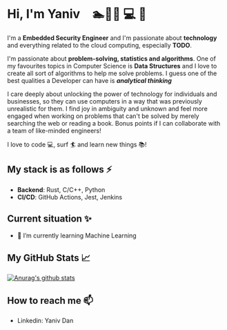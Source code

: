 # Hi, I'm Yaniv <img src="https://raw.githubusercontent.com/MartinHeinz/MartinHeinz/master/wave.gif" width="15px"> 🏊🚴🏃 💻 🦀

I'm a **Embedded Security Engineer** and I'm passionate about **technology** and everything related to the cloud computing, especially **TODO**.

I'm passionate about **problem-solving, statistics and algorithms**. One of my favourites topics in Computer Science is **Data Structures** and I love to create all sort of algorithms to help me solve problems. I guess one of the best qualities a Developer can have is ***analytical thinking*** 

I care deeply about unlocking the power of technology for individuals and businesses, so they can use computers in a way that was previously unrealistic for them. I find joy in ambiguity and unknown and feel more engaged when working on problems that can't be solved by merely searching the web or reading a book. Bonus points if I can collaborate with a team of like-minded engineers!

I love to code :computer:, surf :surfer: and learn new things :books:!

## My stack is as follows ⚡
* **Backend**: Rust, C/C++, Python 
* **CI/CD**: GitHub Actions, Jest, Jenkins


## Current situation ✨

- 🌱 I’m currently learning Machine Learning


## My GitHub Stats &#x1f4c8;

[![Anurag's github stats](https://github-readme-stats.vercel.app/api?username=YanivDan&count_private=true&show_icons=true&theme=algolia)](https://github.com/anuraghazra/github-readme-stats)


## How to reach me 📫
- Linkedin: Yaniv Dan
